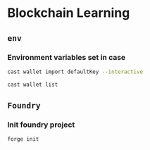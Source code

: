 # Blockchain Learning

## `env`

### Environment variables set in case

```bash
cast wallet import defaultKey --interactive
```

```bash
cast wallet list
```

## `Foundry`

### Init foundry project

```bash
forge init
```
